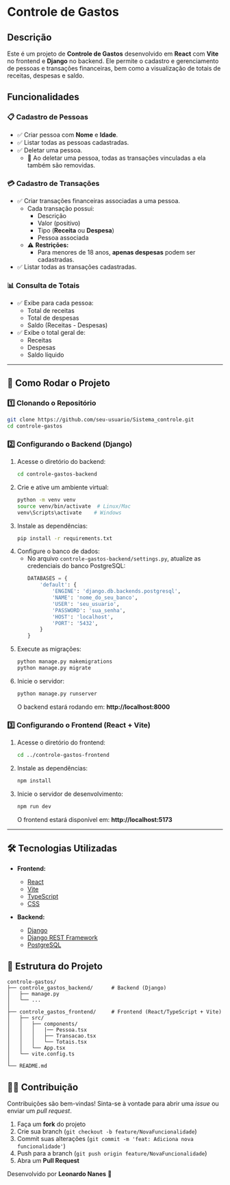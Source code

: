 # Controle de Gastos

## Descrição

Este é um projeto de **Controle de Gastos** desenvolvido em **React** com **Vite** no frontend e **Django** no backend. Ele permite o cadastro e gerenciamento de pessoas e transações financeiras, bem como a visualização de totais de receitas, despesas e saldo.

## Funcionalidades

### 📋 Cadastro de Pessoas
- ✅ Criar pessoa com **Nome** e **Idade**.
- ✅ Listar todas as pessoas cadastradas.
- ✅ Deletar uma pessoa.
  - 🔄 Ao deletar uma pessoa, todas as transações vinculadas a ela também são removidas.

### 💳 Cadastro de Transações
- ✅ Criar transações financeiras associadas a uma pessoa.
  - Cada transação possui:
    - Descrição
    - Valor (positivo)
    - Tipo (**Receita** ou **Despesa**)
    - Pessoa associada
  - ⚠️ **Restrições:**
    - Para menores de 18 anos, **apenas despesas** podem ser cadastradas.
- ✅ Listar todas as transações cadastradas.

### 📊 Consulta de Totais
- ✅ Exibe para cada pessoa:
  - Total de receitas
  - Total de despesas
  - Saldo (Receitas - Despesas)
- ✅ Exibe o total geral de:
  - Receitas
  - Despesas
  - Saldo líquido

---

## 🚀 Como Rodar o Projeto

### 1️⃣ Clonando o Repositório
```bash
git clone https://github.com/seu-usuario/Sistema_controle.git
cd controle-gastos
```

### 2️⃣ Configurando o Backend (Django)
1. Acesse o diretório do backend:
   ```bash
   cd controle-gastos-backend
   ```
2. Crie e ative um ambiente virtual:
   ```bash
   python -m venv venv
   source venv/bin/activate  # Linux/Mac
   venv\Scripts\activate    # Windows
   ```
3. Instale as dependências:
   ```bash
   pip install -r requirements.txt
   ```
4. Configure o banco de dados:
   - No arquivo `controle-gastos-backend/settings.py`, atualize as credenciais do banco PostgreSQL:
     ```python
     DATABASES = {
         'default': {
             'ENGINE': 'django.db.backends.postgresql',
             'NAME': 'nome_do_seu_banco',
             'USER': 'seu_usuario',
             'PASSWORD': 'sua_senha',
             'HOST': 'localhost',
             'PORT': '5432',
         }
     }
     ```
5. Execute as migrações:
   ```bash
   python manage.py makemigrations
   python manage.py migrate
   ```
6. Inicie o servidor:
   ```bash
   python manage.py runserver
   ```
   O backend estará rodando em: **http://localhost:8000**

### 3️⃣ Configurando o Frontend (React + Vite)
1. Acesse o diretório do frontend:
   ```bash
   cd ../controle-gastos-frontend
   ```
2. Instale as dependências:
   ```bash
   npm install
   ```
3. Inicie o servidor de desenvolvimento:
   ```bash
   npm run dev
   ```
   O frontend estará disponível em: **http://localhost:5173**

---

## 🛠️ Tecnologias Utilizadas

- **Frontend:**
  - [React](https://reactjs.org/)
  - [Vite](https://vitejs.dev/)
  - [TypeScript](https://www.typescriptlang.org/)
  - [CSS]()

- **Backend:**
  - [Django](https://www.djangoproject.com/)
  - [Django REST Framework](https://www.django-rest-framework.org/)
  - [PostgreSQL](https://www.postgresql.org/)


## 📁 Estrutura do Projeto

```
controle-gastos/
├── controle_gastos_backend/      # Backend (Django)
│   ├── manage.py
│   └── ...
│
├── controle_gastos_frontend/     # Frontend (React/TypeScript + Vite)
│   ├── src/
│   │   ├── components/
│   │   │   |── Pessoa.tsx
│   │   │   ├── Transacao.tsx
│   │   │   └── Totais.tsx
│   │   └── App.tsx
│   └── vite.config.ts
│
└── README.md
```

## 🧑‍💻 Contribuição

Contribuições são bem-vindas! Sinta-se à vontade para abrir uma _issue_ ou enviar um _pull request_.

1. Faça um **fork** do projeto
2. Crie sua branch (`git checkout -b feature/NovaFuncionalidade`)
3. Commit suas alterações (`git commit -m 'feat: Adiciona nova funcionalidade'`)
4. Push para a branch (`git push origin feature/NovaFuncionalidade`)
5. Abra um **Pull Request**




Desenvolvido por **Leonardo Nanes** 🚀



